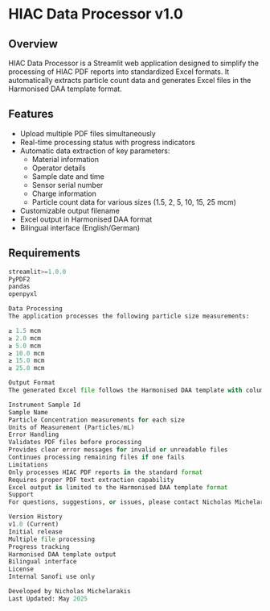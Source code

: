 # HIAC Data Processor v1.0

## Overview
HIAC Data Processor is a Streamlit web application designed to simplify the processing of HIAC PDF reports into standardized Excel formats. It automatically extracts particle count data and generates Excel files in the Harmonised DAA template format.

## Features
- Upload multiple PDF files simultaneously
- Real-time processing status with progress indicators
- Automatic data extraction of key parameters:
  - Material information
  - Operator details
  - Sample date and time
  - Sensor serial number
  - Charge information
  - Particle count data for various sizes (1.5, 2, 5, 10, 15, 25 mcm)
- Customizable output filename
- Excel output in Harmonised DAA format
- Bilingual interface (English/German)

## Requirements
```python
streamlit>=1.0.0
PyPDF2
pandas
openpyxl

Data Processing
The application processes the following particle size measurements:

≥ 1.5 mcm
≥ 2.0 mcm
≥ 5.0 mcm
≥ 10.0 mcm
≥ 15.0 mcm
≥ 25.0 mcm

Output Format
The generated Excel file follows the Harmonised DAA template with columns:

Instrument Sample Id
Sample Name
Particle Concentration measurements for each size
Units of Measurement (Particles/mL)
Error Handling
Validates PDF files before processing
Provides clear error messages for invalid or unreadable files
Continues processing remaining files if one fails
Limitations
Only processes HIAC PDF reports in the standard format
Requires proper PDF text extraction capability
Excel output is limited to the Harmonised DAA template format
Support
For questions, suggestions, or issues, please contact Nicholas Michelarakis.

Version History
v1.0 (Current)
Initial release
Multiple file processing
Progress tracking
Harmonised DAA template output
Bilingual interface
License
Internal Sanofi use only

Developed by Nicholas Michelarakis
Last Updated: May 2025

